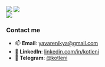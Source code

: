 <!-- This readme generated by https://github.com/kotleni/kotleni/blob/master/generateReadme.js -->
<picture>
  <source
    srcset="https://github-readme-stats.vercel.app/api?username=kotleni&show_icons=false&hide_border=true&hide_title=true&cached=fadcd6cc-1757-44b0-ab7d-d3e6f8bf3931&theme=dark"
    media="(prefers-color-scheme: dark)"
  />
  <source
    srcset="https://github-readme-stats.vercel.app/api?username=kotleni&show_icons=false&hide_border=true&hide_title=true&cached=fadcd6cc-1757-44b0-ab7d-d3e6f8bf3931"
    media="(prefers-color-scheme: light), (prefers-color-scheme: no-preference)"
  />
  <img align="center" src="https://github-readme-stats.vercel.app/api?username=kotleni&show_icons=false&hide_border=true&hide_title=true&cached=fadcd6cc-1757-44b0-ab7d-d3e6f8bf3931" />
</picture>

<picture>
  <source
    srcset="https://github-readme-stats.vercel.app/api/top-langs/?username=kotleni&hide_border=true&layout=compact&cached=fadcd6cc-1757-44b0-ab7d-d3e6f8bf3931&theme=dark"
    media="(prefers-color-scheme: dark)"
  />
  <source
    srcset="https://github-readme-stats.vercel.app/api/top-langs/?username=kotleni&hide_border=true&layout=compact&cached=fadcd6cc-1757-44b0-ab7d-d3e6f8bf3931"
    media="(prefers-color-scheme: light), (prefers-color-scheme: no-preference)"
  />
  <img align="center" src="https://github-readme-stats.vercel.app/api/top-langs/?username=kotleni&hide_border=true&layout=compact&cached=fadcd6cc-1757-44b0-ab7d-d3e6f8bf3931" />
</picture>

<br>

<a href="https://committers.top/ukraine#kotleni">
  <img src="https://user-badge.committers.top/ukraine/kotleni.svg?cached=fadcd6cc-1757-44b0-ab7d-d3e6f8bf3931" />
</a>

### Contact me
- 📫 **Email**: [yavarenikya@gmail.com](mailto:yavarenikya@gmail.com)
- 🧭 **LinkedIn**: [linkedin.com/in/kotleni](https://www.linkedin.com/in/kotleni/)
- 💬 **Telegram**: [@kotleni](https://t.me/kotleni)

